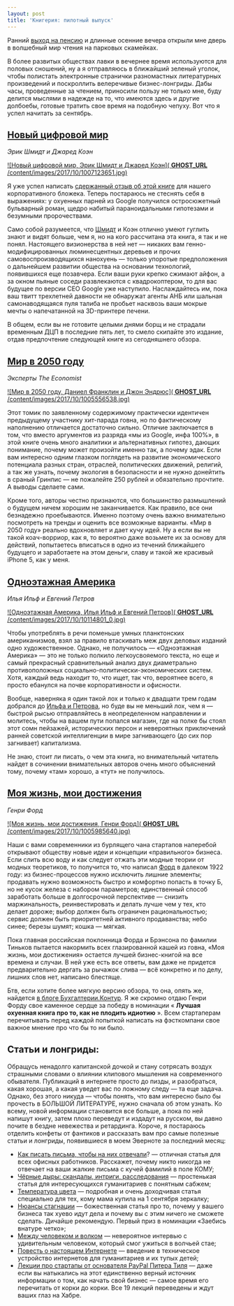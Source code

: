 ```yaml
---
layout: post
title: 'Книгерия: пилотный выпуск'
---
```


Ранний [выход на пенсию](http://shouldgo.ru/summer-photoblog/ "Фотобложек: как я провел это лето") и длинные осенние вечера открыли мне дверь в волшебный мир чтения на парковых скамейках.

В более развитых обществах лавки в вечернее время используются для половых сношений, ну а я отправляюсь в ближайший зеленый уголок, чтобы полистать электронные странички разномастных литературных произведений и поскроллить велеречивые бизнес-лонгриды. Дабы часы, проведенные за чтением, приносили пользу не только мне, буду делится мыслями в надежде на то, что имеются здесь и другие долбоебы, готовые тратить свое время на подобную чепуху. Вот что я успел начитать за сентябрь.

## [Новый цифровой мир](http://www.mann-ivanov-ferber.ru/books/paperbook/the_new_digital_age/)

_Эрик Шмидт и Джаред Коэн_

[![Новый цифровой мир, Эрик Шмидт и Джаред Коэн]( __GHOST_URL__ /content/images/2017/10/1007123651.jpg)](http://www.mann-ivanov-ferber.ru/books/paperbook/the_new_digital_age/)

Я уже успел написать [сдержанный отзыв об этой книге](http://www.b-kontur.ru/blog/13388) для нашего корпоративного бложека. Теперь постараюсь не стеснять себя в выражениях: у охуенных парней из Google получился остросюжетный бульварный роман, щедро набитый параноидальными гипотезами и безумными пророчествами.

Само собой разумеется, что [Шмидт](http://ru.wikipedia.org/wiki/%D0%A8%D0%BC%D0%B8%D0%B4%D1%82,_%D0%AD%D1%80%D0%B8%D0%BA) и Коэн отлично умеют гуглить знают и видят больше, чем я, но на кого рассчитана эта книга, я так и не понял. Настоящего визионерства в ней нет — никаких вам генно-модифицированных люминесцентных деревьев и прочих самовоспроизводящихся нанохуень — только упоротые предположения о дальнейшем развитии общества на основании технологий, появившихся еще позавчера. Если ваши руки крепко сжимают айфон, а за окном пьяные соседи развлекаются с квадрокоптером, то для вас будущее по версии CEO Google уже наступило. Наслаждайтесь им, пока ваш твитт трехлетней давности не обнаружат агенты АНБ или шальная самонаводящаяся пуля талиба не пробьет насквозь ваши мокрые мечты о напечатанной на 3D-принтере печени.

В общем, если вы не готовите целыми днями борщ и не страдали временным ДЦП в последние пять лет, то смело скипайте это издание, отдав предпочтение следующей книге из сегодняшнего обзора.

## [Мир в 2050 году](http://www.mann-ivanov-ferber.ru/books/paperbook/the_world_in_2050/)

_Эксперты The Economist_

[![Мир в 2050 году, Даниел Франклин и Джон Эндрюс]( __GHOST_URL__ /content/images/2017/10/1005556538.jpg)](http://www.mann-ivanov-ferber.ru/books/paperbook/the_world_in_2050/)

Этот томик по заявленному содержимому практически идентичен предыдущему участнику хит-парада говна, но по фактическому наполнению отличается достаточно сильно. Отличие заключается в том, что вместо аргументов из разряда «мы из Google, инфа 100%», в этой книге очень много аналитики и альтернативных гипотез, дающих понимание, почему может произойти именно так, а почему эдак. Если вам интересно одним глазком поглядеть на развитие экономического потенциала разных стран, отраслей, политических движений, религий, а так же узнать, почему экология в безопасности и не нужно донейтить в сраный Гринпис — не пожалейте 250 рублей и обязательно прочтите. А выводы сделаете сами.

Кроме того, авторы честно признаются, что большинство размышлений о будущем ничем хорошим не заканчивается. Как правило, все они безнадежно проебываются. Именно поэтому очень важно внимательно посмотреть на тренды и оценить все возможные варианты. «Мир в 2050 году» реально вдохновляет и дает кучу идей. Ну а если вы не такой коач-ворриор, как я, то вероятно даже возьмете их за основу для действий, попытаетесь вписаться в одно из течений ближайшего будущего и заработаете на этом деньги, славу и такой же красивый iPhone 5, как у меня.

## [Одноэтажная Америка](http://ru.wikipedia.org/wiki/%D0%9E%D0%B4%D0%BD%D0%BE%D1%8D%D1%82%D0%B0%D0%B6%D0%BD%D0%B0%D1%8F_%D0%90%D0%BC%D0%B5%D1%80%D0%B8%D0%BA%D0%B0)

_Илья Ильф и Евгений Петров_

[![Одноэтажная Америка, Илья Ильф и Евгений Петров]( __GHOST_URL__ /content/images/2017/10/10114801_0.jpg)](http://ru.wikipedia.org/wiki/%D0%9E%D0%B4%D0%BD%D0%BE%D1%8D%D1%82%D0%B0%D0%B6%D0%BD%D0%B0%D1%8F_%D0%90%D0%BC%D0%B5%D1%80%D0%B8%D0%BA%D0%B0)

Чтобы употреблять в речи поменьше умных планктонских американизмов, взял за правило втаскивать меж двух деловых изданий одно художественное. Однако, не получилось — «Одноэтажная Америка» — это не только полкило легкоусвояемого текста, но еще и самый прекрасный сравнительный анализ двух диаметрально противоположных социально-политически-экономических систем. Хотя, каждый ведь находит то, что ищет, так что, вероятнее всего, я просто ебанулся на почве корпоративности и офисности.

Вообще, наверняка я один такой лох и только к двадцати трем годам добрался до [Ильфа и Петрова](http://ru.wikipedia.org/wiki/%D0%98%D0%BB%D1%8C%D1%84_%D0%B8_%D0%9F%D0%B5%D1%82%D1%80%D0%BE%D0%B2), но буде вы не меньший лох, чем я — быстрой рысью отправляйтесь в неопределенном направлении и молитесь, чтобы на вашем пути попался магазин, где на полке бы стоял этот сомн пейзажей, исторических персон и невероятных приключений ранней советской интеллигенции в мире загнивающего (до сих пор загнивает) капитализма.

Не знаю, стоит ли писать, о чем эта книга, но внимательный читатель найдет в сочинении внимательных авторов очень много объяснений тому, почему «там» хорошо, а «тут» не получилось.

## [Моя жизнь, мои достижения](http://www.mann-ivanov-ferber.ru/books/history/my-life-and-work/)

_Генри Форд_

[![Моя жизнь, мои достижения, Генри Форд]( __GHOST_URL__ /content/images/2017/10/1005985640.jpg)](http://www.mann-ivanov-ferber.ru/books/history/my-life-and-work/)

Наши с вами современники из бурлящего чана стартапов наперебой открывают обществу новые идеи и концепции «правильного» бизнеса. Если слить всю воду и как следует отжать эти модные теории от модных теоретиков, то получится то, что написал [Форд](http://ru.wikipedia.org/wiki/%D0%A4%D0%BE%D1%80%D0%B4,_%D0%93%D0%B5%D0%BD%D1%80%D0%B8) в далеком 1922 году: из бизнес-процессов нужно исключить лишние элементы; продавать нужно возможность быстро и комфортно попасть в точку Б, но не кусок железа с набором параметров; единственный способ заработать больше в долгосрочной перспективе — снизить маржинальность, реинвестировать и делать лучше чем у тех, кто делает дороже; выбор должен быть ограничен рациональностью; сервис должен быть приоритетней активного продаванства; небо синее; березы шумят; кошка — мягкая.

Пока главная российская поклонница Форда и Брэнсона по фамилии Тиньков пытается накормить всех глазированной кашей из говна, «Моя жизнь, мои достижения» остается лучшей бизнес-книгой на все времена и случаи. В ней уже есть все ответы, вам даже не придется предварительно дергать за рычажок слива — всё конкретно и по делу, лишних слов нет, написано блестяще.

Бтв, если хотите более мягкую версию обзора, то она, опять же, найдется [в блоге Бухгалтерии.Контур](http://www.b-kontur.ru/blog/13378). Я же скромно отдаю Генри Форду свое каменное сердце за победу в номинации « **Лучшая охуенная книга про то, как не плодить идиотию** ». Всем стартаперам перечитывать перед каждой попыткой написать на фэсткомпани свое важное мнение про что бы то ни было.

## Статьи и лонгриды:

Обращусь ненадолго капитанской дочкой и стану сотрясать воздух страшными словами о влиянии клипового мышления на современного обывателя. Публикаций в интернете просто до пизды, и разобраться, какая хорошая, а какая уведет вас по ложному следу — та еще задача. Однако, без этого никуда — чтобы понять, что вам интересно было бы прочесть в БОЛЬШОЙ ЛИТЕРАТУРЕ, нужно сначала об этом узнать. Ко всему, новой информации становится все больше, а пока по ней напишут книгу, затем плохо переведут и издадут на русском, вы давно почите в бездне невежества и ретардинга. Короче, я постараюсь отделить конфеты от фантиков и рассказать вам про самые полезные статьи и лонгриды, появившиеся в моем Эверноте за последний месяц:

- [Как писать письма, чтобы на них отвечали](http://habrahabr.ru/company/alconost/blog/192618/)? — отличная статья для всех офисных работников. Расскажет, почему никто никогда не отвечает на ваши жалкие письма с кучей фамилий в поле КОМУ;
- [Чёрные дыры: скандалы, интриги, расследования](http://habrahabr.ru/company/mailru/blog/192938/) — простенькая статья для интересующихся гуманитариев с понятным сабжем;
- [Температура цвета](http://habrahabr.ru/post/193142/) — подробная и очень доходчивая статья специально для тех, кому мама купила на 1 сентября зеркалку;
- [Нюансы стагнации](http://www.cmsmagazine.ru/library/items/management/nuances-of-stagnation/) — божественная статья про то, почему у вашего бизнеса так хуево идут дела и почему вы с этим ничего не сможете сделать. Дичайше рекомендую. Первый приз в номинации «Заебись внатуре четко»;
- [Между человеком и волком](http://rusrep.ru/2010/15/interview_badridzhe/) — невероятное интервью с удивительным человеком, который смог ужиться в волчьей стае;
- [Повесть о настоящем Интернете](http://habrahabr.ru/post/186282/) — введение в техническое устройство интернетов для гуманитариев и их тупых детей;
- [Лекции про стартапы от основателя PayPal Питера Тиля](http://habrahabr.ru/post/151193/) — даже если вы натыкались на этот единственно верный источник информации о том, как начать свой бизнес — самое время его перечитать от корки до корки. Все 19 лекций переведены и ждут ваших глаз на Хабре.
<!--kg-card-end: markdown-->